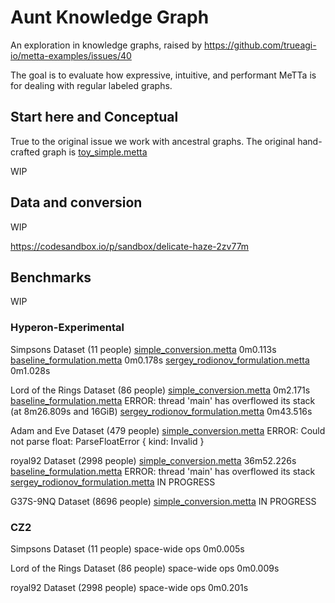 # Aunt Knowledge Graph

An exploration in knowledge graphs, raised by
https://github.com/trueagi-io/metta-examples/issues/40

The goal is to evaluate how expressive, intuitive, and performant MeTTa is for dealing with regular labeled graphs.



## Start here and Conceptual
True to the original issue we work with ancestral graphs.
The original hand-crafted graph is [toy_simple.metta]()

WIP

## Data and conversion

WIP

https://codesandbox.io/p/sandbox/delicate-haze-2zv77m

## Benchmarks

WIP

### Hyperon-Experimental

Simpsons Dataset (11 people)
[simple_conversion.metta]() 0m0.113s
[baseline_formulation.metta]() 0m0.178s
[sergey_rodionov_formulation.metta]() 0m1.028s

Lord of the Rings Dataset (86 people)
[simple_conversion.metta]() 0m2.171s
[baseline_formulation.metta]() ERROR: thread 'main' has overflowed its stack (at 8m26.809s and 16GiB)
[sergey_rodionov_formulation.metta]() 0m43.516s

Adam and Eve Dataset (479 people)
[simple_conversion.metta]() ERROR: Could not parse float: ParseFloatError { kind: Invalid }

royal92 Dataset (2998 people)
[simple_conversion.metta]() 36m52.226s
[baseline_formulation.metta]() ERROR: thread 'main' has overflowed its stack
[sergey_rodionov_formulation.metta]() IN PROGRESS

G37S-9NQ Dataset (8696 people)
[simple_conversion.metta]() IN PROGRESS

### CZ2
Simpsons Dataset (11 people)
space-wide ops 0m0.005s

Lord of the Rings Dataset (86 people)
space-wide ops 0m0.009s

royal92 Dataset (2998 people)
space-wide ops 0m0.201s
